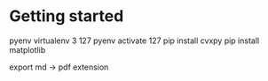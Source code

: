 # Getting started

pyenv virtualenv 3 127
pyenv activate 127
pip install cvxpy
pip install matplotlib

export md -> pdf extension
